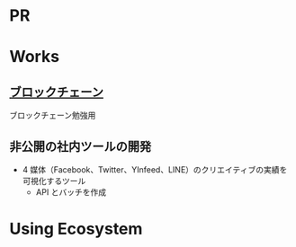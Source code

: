 # PR

# Works

## [ブロックチェーン](https://github.com/kurosame/bc5)

ブロックチェーン勉強用

## 非公開の社内ツールの開発

- 4 媒体（Facebook、Twitter、YInfeed、LINE）のクリエイティブの実績を可視化するツール
  - API とバッチを作成

# Using Ecosystem

